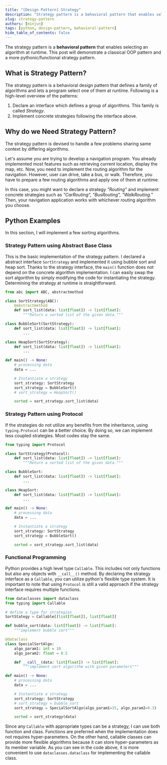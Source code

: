 ```yaml
---
title: "[Design Pattern] Strategy"
description: "Strategy pattern is a behavioral pattern that enables selecting an algorithm at runtime."
slug: strategy-pattern
authors: [minjun]
tags: [python, design-pattern, behavioral-pattern]
hide_table_of_contents: false
---
```


The strategy pattern is a **behavioral pattern** that enables selecting an algorithm at runtime.
This post will demonstrate a classical OOP pattern and a more pythonic/functional strategy pattern.

<!--truncate-->

## What is Strategy Pattern?

The strategy pattern is a behavioral design pattern that defines a family of algorithms and lets a program select one of them at runtime.
Following is a high-level overview of the patterns:

1. Declare an interface which defines a group of algorithms. This family is called *Strategy*.
2. Implement concrete strategies following the interface above.

## Why do we Need Strategy Pattern?

The strategy pattern is devised to handle a few problems sharing same context by differing algorithms.

Let's assume you are trying to develop a navigation program. You already implemented most features such as retrieving current location, display the map, etc. Now, you need to implement the routing algorithm for the navigation. However, user can drive, take a bus, or walk. Therefore, you have to prepare a few routing algorithms and apply one of them at runtime.

In this case, you might want to declare a strategy *"Routing"* and implement concrete strategies such as *"CarRouting", "BusRouting", "WalkRouting."* Then, your navigation application works with whichever routing algorithm you choose.

## Python Examples

In this section, I will implement a few sorting algorithms.

### Strategy Pattern using Abstract Base Class

This is the basic implementation of the strategy pattern. I declared a abstract interface `SortStrategy` and implemented it using bubble sort and heap sort. Thanks to the strategy interface, the `main()` function does not depend on the concrete algorithm implementation. I can easily swap the sort algorithm by simply modifying the code for instantiating the strategy. Determining the strategy at runtime is straightforward.

```python
from abc import ABC, abstractmethod

class SortStrategy(ABC):
	@abstractmethod
	def sort_list(data: list[float]) -> list[float]:
		"""Return a sorted list of the given data."""

class BubbleSort(SortStrategy):
	def sort_list(data: list[float]) -> list[float]:
		...

class HeapSort(SortStrategy):
	def sort_list(data: list[float]) -> list[float]:
		...

def main() -> None:
	# processing data
	data = ...

	# Instantiate a strategy
	sort_strategy: SortStrategy
	sort_strategy = BubbleSort()
    # sort_strategy = HeapSort()

	sorted = sort_strategy.sort_list(data)
```

### Strategy Pattern using Protocol

If the strategies do not utilize any benefits from the inheritance, using `typing.Protocol` can be a better choice. By doing so, we can implement less coupled strategies. Most codes stay the same.

```python
from typing import Protocol

class SortStrategy(Protocol):
	def sort_list(data: list[float]) -> list[float]:
		"""Return a sorted list of the given data."""

class BubbleSort:
	def sort_list(data: list[float]) -> list[float]:
		...

class HeapSort:
	def sort_list(data: list[float]) -> list[float]:
		...

def main() -> None:
	# processing data
	data = ...

	# Instantiate a strategy
	sort_strategy: SortStrategy
	sort_strategy = BubbleSort()

	sorted = sort_strategy.sort_list(data)
```

### Functional Programming

Python provides a high level type `Callable`. This includes not only functions but also any objects with `__call__()` method. By declaring the strategy interface as a `Callable`, you can utilize python's flexible type system. It is important to note that using `Protocol` is still a valid approach if the strategy interface requires multiple functions.

```python
from dataclasses import dataclass
from typing import Callable

# define a type for strategies
SortStategy = Callable[[list[float]], list[float]]

def bubble_sort(data: list[float]) -> list[float]:
	"""implement bubble sort"""

@dataclass
class SpecialSortAlgo:
	algo_param1: int = 10
	algo_param2: float = 0.5

	def __call__(data: list[float]) -> list[float]:
		"""implement sort algorithm with given parameters"""

def main() -> None:
	# processing data
	data = ...

	# Instantiate a strategy
	sort_strategy: SortStrategy
	# sort_strategy = bubble_sort
	sort_strategy = SpecialSortAlgo(algo_param1=15, algo_param2=0.3)

	sorted = sort_strategy(data)
```

Since any `Callable` with appropriate types can be a strategy, I can use both function and class. Functions are preferred when the implementation does not requires hyper-parameters. On the other hand, callable classes can provide more flexible algorithms because it can store hyper-parameters as its member variable. As you can see in the code above, it is more convenient to use `dataclasses.dataclass` for implementing the callable class.
